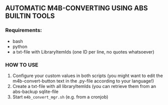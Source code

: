 ## AUTOMATIC M4B-CONVERTING USING ABS BUILTIN TOOLS
### Requirements:
- bash
- python
- a txt-file with LibraryItemIds (one ID per line, no quotes whatsoever)
 
### HOW TO USE
1. Configure your custom values in both scripts (you might want to edit the m4b-convert-button text in the .py-file according to your language!)
2. Create a txt-file with all libraryItemIds (you can retrieve them from an abs-backup sqlite-file
3. Start `m4b_convert_mgr.sh` (e.g. from a cronjob) 
